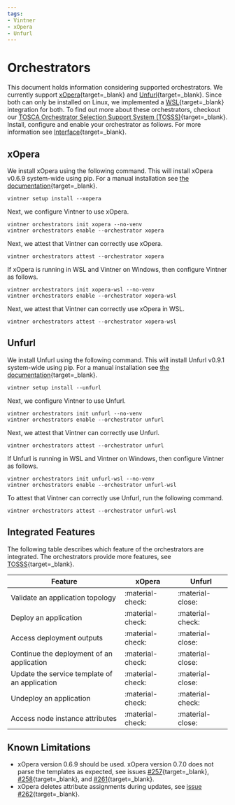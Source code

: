 ```yaml
---
tags:
- Vintner
- xOpera
- Unfurl
---
```


# Orchestrators

This document holds information considering supported orchestrators. 
We currently support [xOpera](https://github.com/xlab-si/xopera-opera){target=_blank} and [Unfurl](https://github.com/onecommons/unfurl){target=_blank}.
Since both can only be installed on Linux, we implemented a [WSL](https://docs.microsoft.com/en-us/windows/wsl){target=_blank} integration for both.
To find out more about these orchestrators, checkout our [TOSCA Orchestrator Selection Support System (TOSSS)](https://tosss.opentosca.org){target=_blank}.
Install, configure and enable your orchestrator as follows.
For more information see [Interface](interface.md){target=_blank}.

## xOpera

We install xOpera using the following command.
This will install xOpera v0.6.9 system-wide using pip.
For a manual installation see [the documentation](https://xlab-si.github.io/xopera-docs/02-cli.html#installation){target=_blank}.

```shell linenums="1"
vintner setup install --xopera
```

Next, we configure Vintner to use xOpera.

```shell linenums="1"
vintner orchestrators init xopera --no-venv
vintner orchestrators enable --orchestrator xopera
```

Next, we attest that Vintner can correctly use xOpera.

```shell linenums="1"
vintner orchestrators attest --orchestrator xopera
```

If xOpera is running in WSL and Vintner on Windows, then configure Vintner as follows.

```shell linenums="1"
vintner orchestrators init xopera-wsl --no-venv
vintner orchestrators enable --orchestrator xopera-wsl
```

Next, we attest that Vintner can correctly use xOpera in WSL.

```shell linenums="1"
vintner orchestrators attest --orchestrator xopera-wsl
```


## Unfurl

We install Unfurl using the following command.
This will install Unfurl v0.9.1 system-wide using pip.
For a manual installation see [the documentation](https://docs.unfurl.run/README.html#installation){target=_blank}.

```shell linenums="1"
vintner setup install --unfurl
```

Next, we configure Vintner to use Unfurl.

```shell linenums="1"
vintner orchestrators init unfurl --no-venv
vintner orchestrators enable --orchestrator unfurl
```

Next, we attest that Vintner can correctly use Unfurl.

```shell linenums="1"
vintner orchestrators attest --orchestrator unfurl
```

If Unfurl is running in WSL and Vintner on Windows, then configure Vintner as follows.

```shell linenums="1"
vintner orchestrators init unfurl-wsl --no-venv
vintner orchestrators enable --orchestrator unfurl-wsl
```

To attest that Vintner can correctly use Unfurl, run the following command.

```shell linenums="1"
vintner orchestrators attest --orchestrator unfurl-wsl
```

## Integrated Features

The following table describes which feature of the orchestrators are integrated. 
The orchestrators provide more features, see [TOSSS](https://tosss.opentosca.org){target=_blank}.

| Feature                                       | xOpera           | Unfurl           |
|-----------------------------------------------|------------------|------------------|
| Validate an application topology              | :material-check: | :material-close: |
| Deploy an application                         | :material-check: | :material-check: |
| Access deployment outputs                     | :material-check: | :material-close: |
| Continue the deployment of an application     | :material-check: | :material-close: | 
| Update the service template of an application | :material-check: | :material-close: | 
| Undeploy an application                       | :material-check: | :material-check: |
| Access node instance attributes               | :material-check: | :material-close: |


## Known Limitations
- xOpera version 0.6.9 should be used. xOpera version 0.7.0 does not parse the templates as expected, see issues
  [#257](https://github.com/xlab-si/xopera-opera/issues/257){target=_blank},
  [#258](https://github.com/xlab-si/xopera-opera/issues/258){target=_blank}, and
  [#261](https://github.com/xlab-si/xopera-opera/issues/261){target=_blank}.
- xOpera deletes attribute assignments during updates, see [issue #262](https://github.com/xlab-si/xopera-opera/issues/262){target=_blank}.
